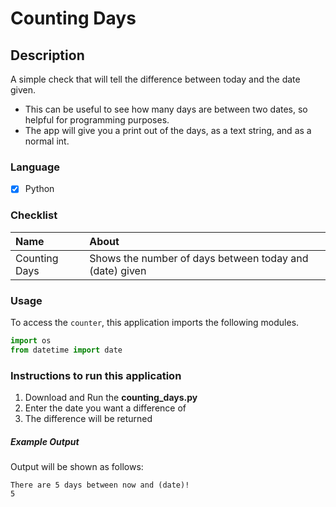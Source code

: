 # Counting Days
## Description
A simple check that will tell the difference between today and the date given. 
- This can be useful to see how many days are between two dates, so helpful for programming purposes. 
- The app will give you a print out of the days, as a text string, and as a normal int. 

### Language
- [X] Python

### Checklist
Name | About
:------------------ | :------------------
Counting Days | Shows the number of days between today and (date) given

### Usage
To access the `counter`, this application imports the following modules.
```python
import os
from datetime import date
```
  
### Instructions to run this application

  1. Download and Run the __counting_days.py__
  2. Enter the date you want a difference of
  3. The difference will be returned
  
##### Example Output
Output will be shown as follows:
```
There are 5 days between now and (date)!
5
```
